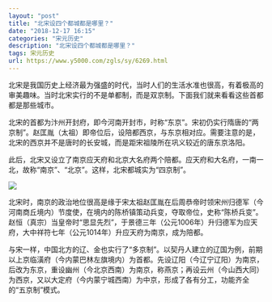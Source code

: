 ```yaml
---
layout: "post"
title: "北宋设四个都城都是哪里？"
date: "2018-12-17 16:15"
categories: "宋元历史"
description: "北宋设四个都城都是哪里？"
tags: 宋元历史
url: https://www.y5000.com/zgls/sy/6269.html
---
```






北宋是我国历史上经济最为强盛的时代，当时人们的生活水准也很高，有着极高的审美趣味。当时北宋实行的不是单都制，而是双京制。下面我们就来看看这些首都都是那些城市。

北宋的首都为汴州开封府，即今河南开封市，时称“东京”。宋初仍实行隋唐的“两京制”。赵匡胤（太祖）即帝位后，设陪都西京，与东京相对应。需要注意的是，北宋的西京并不是唐时的长安城，而是距宋祖陵所在巩义较近的唐东京洛阳。

此后，北宋又设立了南京应天府和北京大名府两个陪都。应天府和大名府，一南一北，故称“南京”、“北京”。这样，北宋都城实为“四京制”。

![](https://img.y5000.com/uploads/allimg/161201/101QK220-0.jpg)

北宋时，南京的政治地位很高是缘于宋太祖赵匡胤在后周恭帝时领宋州归德军（今河南商丘境内）节度使，在境内的陈桥镇策动兵变，夺取帝位，史称“陈桥兵变”。赵恒（真宗）当皇帝时“思显先烈”，于景德三年（公元1006年）升归德军为应天府，大中祥符七年（公元1014年）升应天府为南京，成为陪都。

与宋一样，中国北方的辽、金也实行了“多京制”。以契丹人建立的辽国为例，前期以上京临潢府（今内蒙巴林左旗境内）为首都。先设辽阳（今辽宁辽阳）为南京，后改为东京，重设幽州（今北京西南）为南京，称燕京；再设云州（今山西大同）为西京，又以大定府（今内蒙宁城西南）为中京，形成了各有分工，功能齐全的“五京制”模式。
